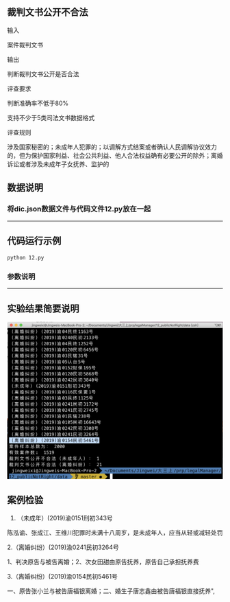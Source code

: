 ## 裁判文书公开不合法

输入

案件裁判文书

输出

判断裁判文书公开是否合法


评查要求

判断准确率不低于80%

支持不少于5类司法文书数据格式

评查规则

涉及国家秘密的；未成年人犯罪的；以调解方式结案或者确认人民调解协议效力的，但为保护国家利益、社会公共利益、他人合法权益确有必要公开的除外；离婚诉讼或者涉及未成年子女抚养、监护的


## 数据说明
### 将dic.json数据文件与代码文件12.py放在一起

---
## 代码运行示例
```bash
python 12.py
```
### 参数说明

---
## 实验结果简要说明

![image](https://github.com/jingweixi233/legalManager/blob/master/image/dic数据12.png)

## 案例检验

1. （未成年）(2019)渝0151刑初343号

陈泓谕、张成江、王维川犯罪时未满十八周岁，是未成年人，应当从轻或减轻处罚

2.（离婚纠纷）(2019)渝0241民初3264号


1、判决原告与被告离婚；2、次女田甜由原告抚养，原告自己承担抚养费

3.（离婚纠纷）(2019)渝0154民初5461号

一、原告张小兰与被告唐福银离婚；二、婚生子唐志鑫由被告唐福银直接抚养",
 

